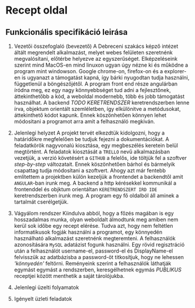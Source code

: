 # Recept oldal

Funkcionális specifikáció leirása
---
1. Vezetői összefoglaló (bevezető)
	A Debreceni szakács képző intézet áltált megrendelt alkalmazást, melyet webes felületen szeretnénk megvalósítani, előtérbe helyezve az egyszerűséget. Elképzeléseink szerint mind MacOS-en mind linuxon ugyan úgy nézne ki és működne a program mint windowson.
    Google chrome-on, firefox-on és a explorer-en is ugyanazt a támogatást kapná, így bárki nyugodtan tudja használni, függetlenül a böngészőjétől.
    A program front end része angulárban íródna meg, ez egy nagy könnyebbséget tud adni a fejlesztőnek, áttekinthetőbb a kód, a weboldal modernebb, több és jobb támogatást használhat.
    A backend *TODO KERETRENDSZER* keretrendszerben lenne írva, objektum orientált szemléletben, így elkülönitve a metódusokat, áttekinthető kódot kapunk. Ennek köszönhetően könnyen lehet módositani a programot arra amit a felhasználó megkiván.

2. Jelenlegi helyzet
    A projekt tervét elkezdtük kidolgozni, hogy a határidőkre megfelelően be tudjuk fejezni a dokumentációkat. A feladatkörök nagyvonalú kiosztása, egy megbeszélés keretein belül megtörtént.
    A feladatok kiosztását a `TRELLO` nevű alkalmazásban vezetjük, a verzió követésért a `GITHUB` a felelős, ide töltjük fel a szoftver _step-by-step_ változatait. Ennek köszönhetően bárhol és bármelyik csapattag tudja módosítani a szoftvert.
    Ahogy azt már fentebb említettem a projektben külön kezeljük a frontendet a backendtől amit `ANGULAR`-ban irunk meg.
    A backend a http kérésekkel kommunikál a frontenddel és objktum orientáltan `KERETRENDSZERT IRD IDE` keretrendszerben írunk meg.
    A program egy fő oldalból áll aminek a tartalmát cserélgetjük.

3. Vágyálom rendszer
    Kiindulva abból, hogy a főzés magában is egy hosszadalmas munka, olyan weboldalt álmodtunk meg amiben nem kerül sok időbe egy recept elérése.
    Tudva azt, hogy nem feltétlen informatikusok fogják használni a programot, egy könnyedén használható alkalmazást szeretnénk megteremteni.
    A felhasználók azonosítására `MySQL` adatázist fogunk használni. Egy rövid regisztráció után a felhasználót username-el, password-el és DisplayName-el felvisszük az adatbázisba a password-öt titkosítjuk, hogy ne lehessen _'könnyedén'_ feltörni.
    Reményeink szerint a felhasználók láthatják egymást egymást a rendszerben, keresgélhetnek egymás *PUBLIKUS* receptjei között menthetik a saját tárolójukba.




4. Jelenlegi üzelti folyamatok




5. Igényelt üzleti feladatok 
	
